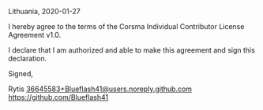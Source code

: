 

Lithuania, 2020-01-27

I hereby agree to the terms of the Corsma Individual Contributor License Agreement v1.0.

I declare that I am authorized and able to make this agreement and sign this declaration.

Signed,

Rytis 36645583+Blueflash41@users.noreply.github.com https://github.com/Blueflash41
